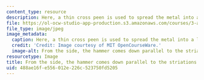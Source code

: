 ```yaml
---
content_type: resource
description: Here, a thin cross peen is used to spread the metal into a leaf shape.
file: https://ol-ocw-studio-app-production.s3.amazonaws.com/courses/3-a04-modern-blacksmithing-and-physical-metallurgy-fall-2008/488ae16fe556012e226c523750fd5205_095.jpg
file_type: image/jpeg
image_metadata:
  caption: Here, a thin cross peen is used to spread the metal into a leaf shape.
  credit: 'Credit: Image courtesy of MIT OpenCourseWare.'
  image-alt: From the side, the hammer comes down parallel to the striations.
resourcetype: Image
title: From the side, the hammer comes down parallel to the striations
uid: 488ae16f-e556-012e-226c-523750fd5205
---
```

